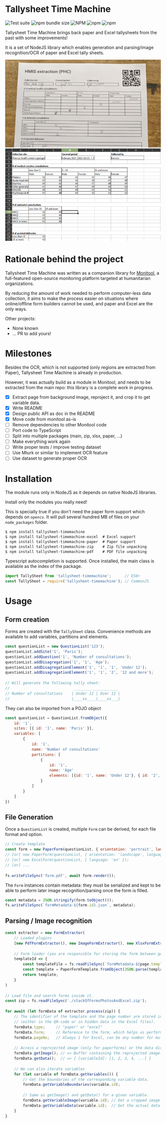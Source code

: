 # Tallysheet Time Machine

![Test suite](https://github.com/romain-gilliotte/tallysheet-timemachine/workflows/Test%20suite/badge.svg)
![npm bundle size](https://img.shields.io/bundlephobia/minzip/tallysheet-timemachine)
![NPM](https://img.shields.io/npm/l/tallysheet-timemachine)
![npm](https://img.shields.io/npm/v/tallysheet-timemachine)
![npm](https://img.shields.io/npm/dt/tallysheet-timemachine)

Tallysheet Time Machine brings back paper and Excel tallysheets from the past with some improvements!

It is a set of NodeJS library which enables generation and parsing/image recognition/OCR of paper and Excel tally sheets.

![Tallysheet photo](./data/readme/paper.jpeg)
![Excel screenshot](./data/readme/excel.png)

# Rationale behind the project

Tallysheet Time Machine was written as a companion library for [Monitool](https://github.com/romain-gilliotte/monitool), a full-featured open-source monitoring platform targeted at humanitarian organizations.

By reducing the amount of work needed to perform computer-less data collection, it aims to make the process easier on situations where online/offline form builders cannot be used, and paper and Excel are the only ways.

Other projects:
- None known
- ... PR to add yours!

# Milestones

Besides the OCR, which is not supported (only regions are extracted from Paper), Tallysheet Time Machine is already in production.

However, it was actually build as a module in Monitool, and needs to be extracted from the main repo: this library is a complete work in progress.

- [x] Extract page from background image, reproject it, and crop it to get variable data. 
- [x] Write README
- [x] Design public API as doc in the README
- [x] Move code from monitool as-is
- [ ] Remove dependencies to other Monitool code
- [ ] Port code to TypeScript
- [ ] Split into multiple packages (main, zip, xlsx, paper, ...)
- [ ] Make everything work again
- [ ] Write proper tests / improve testing dataset
- [ ] Use Mturk or similar to implement OCR feature
- [ ] Use dataset to generate proper OCR

# Installation

The module runs only in NodeJS as it depends on native NodeJS libraries.

Install only the modules you really need! 

This is specially true if you don't need the paper form support which depends on `opencv`. It will pull several hundred MB of files on your `node_packages` folder.

```console
$ npm install tallysheet-timemachine
$ npm install tallysheet-timemachine-excel  # Excel support
$ npm install tallysheet-timemachine-paper  # Paper support
$ npm install tallysheet-timemachine-zip    # Zip file unpacking
$ npm install tallysheet-timemachine-pdf    # PDF file unpacking
```

Typescript autocompletion is supported. Once installed, the main class is available as the index of the package.

```javascript
import TallySheet from 'tallysheet-timemachine';      // ES6+
const TallySheet = require('tallysheet-timemachine'); // CommonJS
```

# Usage

## Form creation

Forms are created with the `TallySheet` class.
Convenience methods are available to add variables, partitions and elements.

```javascript
const questionList = new QuestionList('123');
questionList.addSite('1', 'Paris');
questionList.addQuestion('1', 'Number of consultations');
questionList.addDisagregation('1', '1', 'Age');
questionList.addDisagregationElement('1', '1', '1', 'Under 12');
questionList.addDisagregationElement('1', '1', '2', '12 and more');

// Will generate the following tally sheet:
//                             ____________________
// Number of consultations    | Under 12 | Over 12 |
//                            |____xx____|____xx___|
```

They can also be imported from a POJO object

```javascript
const questionList = QuestionList.fromObject({
    id: '1',
    sites: [{ id: '1', name: 'Paris' }],
    variables: [
        {
            id: '1',
            name: 'Number of consultations'
            partitions: [
                {
                    id: '1',
                    name: 'Age'
                    elements: [{id: '1', name: 'Under 12'}, { id: '2', name: '12 and more'}]
                }
            ]
        }
    ]
})
```

## File Generation

Once a `QuestionList` is created, multiple `Form` can be derived, for each file format and option.

```javascript
// Create template
const form = new PaperForm(questionList, { orientation: 'portrait', language: 'fr' });
// [or] new PaperForm(questionList, { orientation: 'landscape', language: 'en' });
// [or] new ExcelForm(questionList, { language: 'en' });
// [or] ...

fs.writeFileSync('form.pdf', await form.render());
```

The `Form` instances contain metadata: they must be serialized and kept to be able to perform later image recognition/parsing once the form is filled.

```javascript
const metadata = JSON.stringify(form.toObject());
fs.writeFileSync(`formMetadata-${form.id}.json`, metadata);
```

## Parsing / Image recognition

```javascript
const extractor = new FormExtractor(
    // Loaded plugins
    [new PdfFormExtractor(), new ImageFormExtractor(), new XlsxFormExtractor(), new ZipFormExtractor()],

    // Form loader (you are responsible for storing the form between generation and data extraction)
    templateId => {
        const templateFile = fs.readFileSync(`formMetadata-${page.templateId}.json`);
        const template = PaperFormTemplate.fromObject(JSON.parse(templateFile));
        return template;
    }
)

// Load file and search forms inside it.
const zip = fs.readFileSync('./stackOfFormsPhotosAndExcel.zip');

for await (let formData of extractor.process(zip)) {
    // The identifier of the template and the page number are stored in the form
    // (either in the QR-code or in hidden data in the Excel files).
    formData.type;     // "paper" or "excel"
    formData.form;     // Reference to the form, which helps us perform the OCR.
    formData.pageNo;   // Always 1 for Excel, can be any number for multipage paper forms.

    // Access a reprojected image (only for paperforms) or the data directly (only for excel).
    formData.getImage(); // => Buffer containing the reprojected image.
    formData.getData();  // => { [variableId]: [1, 2, 3, 4, ...] }
    
    // We can also iterate variables
    for (let variable of formData.getVariables()) {
        // Get the boundaries of the corresponding variable data.
        formData.getVariableBoundaries(variable.id);

        // Same as getImage() and getData() for a given variable.
        formData.getVariableImage(variable.id); // Get a cropped image of the variable data
        formData.getVariableData(variable.id);  // Get the actual data
    }
}
```
